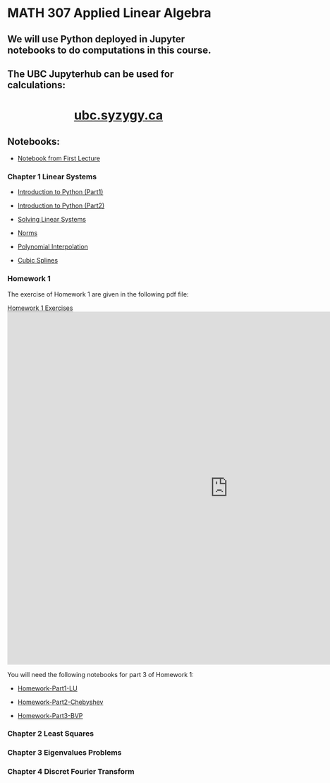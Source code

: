 # MATH 307 Applied Linear Algebra 


<html> 
<h2> We will use Python deployed in Jupyter notebooks to do computations in this course. </h2>

<h2> The UBC Jupyterhub can be used for calculations: </h2>

<center> <h1> <a href="https://ubc.syzygy.ca/"> ubc.syzygy.ca </a> </center>
</html>

## Notebooks: 

- [Notebook from First Lecture](https://mlange01.github.io/MATH307/notebooks/IntroFirstLecture.html)

### Chapter 1 Linear Systems 

- [Introduction to Python (Part1)](https://mlange01.github.io/MATH307/notebooks/IntroductionToPythonPart1.html)

- [Introduction to Python (Part2)](https://mlange01.github.io/MATH307/notebooks/IntroductionToPythonPart2.html)

- [Solving Linear Systems](https://mlange01.github.io/MATH307/notebooks/Solving-linear-systems.html)

- [Norms](https://mlange01.github.io/MATH307/notebooks/NormsInPython.html)

- [Polynomial Interpolation](https://mlange01.github.io/MATH307/notebooks/Polynomial_interpolation.html)

- [Cubic Splines](https://mlange01.github.io/MATH307/notebooks/Spline_interpolation.html)

### Homework 1

The exercise of Homework 1 are given in the following pdf file: 

<a href="https://nbviewer.jupyter.org/github/mlange01/MATH307/blob/master/data/homework1.pdf" target="_blank"> Homework 1 Exercises </a> <embed src="https://nbviewer.jupyter.org/github/mlange01/MATH307/blob/master/data/homework1.pdf" width="1000px" height="800px" />

You will need the following notebooks for part 3 of Homework 1:

- [Homework-Part1-LU](https://mlange01.github.io/MATH307/notebooks/homework1LU.html)

- [Homework-Part2-Chebyshev](https://mlange01.github.io/MATH307/notebooks/homework1_chebyshev.html)

- [Homework-Part3-BVP](https://mlange01.github.io/MATH307/notebooks/homework1_BVP.html)


### Chapter 2 Least Squares

### Chapter 3 Eigenvalues Problems

### Chapter 4 Discret Fourier Transform 

